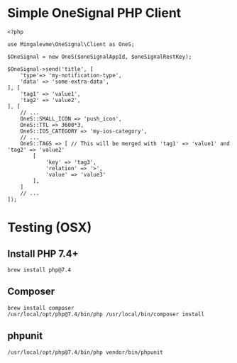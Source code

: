 # Simple OneSignal PHP Client

```
<?php

use Mingalevme\OneSignal\Client as OneS;

$OneSignal = new OneS($oneSignalAppId, $oneSignalRestKey);

$OneSignal->send('title', [
    'type'=> 'my-notification-type',
    'data' => 'some-extra-data',
], [
    'tag1' => 'value1',
    'tag2' => 'value2',
], [
    // ...
    OneS::SMALL_ICON => 'push_icon',
    OneS::TTL => 3600*3,
    OneS::IOS_CATEGORY => 'my-ios-category',
    // ...
    OneS::TAGS => [ // This will be merged with 'tag1' => 'value1' and 'tag2' => 'value2'
        [
            'key' => 'tag3',
            'relation' => '>',
            'value' => 'value3'
        ],
    ]
    // ...
]);
```

# Testing (OSX)

## Install PHP 7.4+

```shell
brew install php@7.4
```

## Composer

```shell
brew install composer
/usr/local/opt/php@7.4/bin/php /usr/local/bin/composer install
```

## phpunit

```shell
/usr/local/opt/php@7.4/bin/php vendor/bin/phpunit
```
